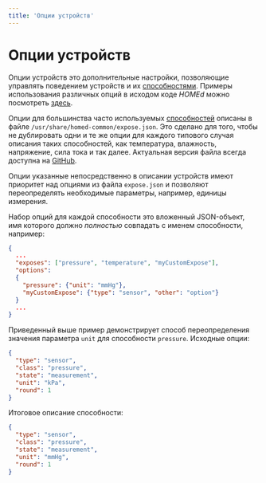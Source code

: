 ```yaml
---
title: 'Опции устройств'
---
```


# Опции устройств

Опции устройств это дополнительные настройки, позволяющие управлять поведением устройств и их [способностями](/common/exposes/). Примеры использования различных опций в исходом коде _HOMEd_ можно посмотреть [здесь](https://github.com/search?q=user%3Au236+language%3AC%2B%2B+option%28+OR+options%28&type=code).

Опции для большинства часто используемых [способностей](/common/exposes/) описаны в файле `/usr/share/homed-common/expose.json`. Это сделано для того, чтобы не дублировать одни и те же опции для каждого типового случая описания таких способностей, как температура, влажность, напряжение, сила тока и так далее. Актуальная версия файла всегда доступна на [GitHub](https://github.com/u236/homed-service-common/blob/master/deploy/data/usr/share/homed-common/expose.json).

Опции указанные непосредственно в описании устройств имеют приоритет над опциями из файла `expose.json` и позволяют переопределять необходимые параметры, например, единицы измерения.

Набор опций для каждой способности это вложенный JSON-объект, имя которого должно _полностью_ совпадать с именем способности, например:

```json
{
  ...
  "exposes": ["pressure", "temperature", "myCustomExpose"],
  "options":
  {
    "pressure": {"unit": "mmHg"},
    "myCustomExpose": {"type": "sensor", "other": "option"}
  }
  ...
}
```

Приведенный выше пример демонстрирует способ переопределения значения параметра `unit` для способности `pressure`. Исходные опции:

```json
{
  "type": "sensor",
  "class": "pressure",
  "state": "measurement",
  "unit": "kPa",
  "round": 1
}
```

Итоговое описание способности:

```json
{
  "type": "sensor",
  "class": "pressure",
  "state": "measurement",
  "unit": "mmHg",
  "round": 1
}
```